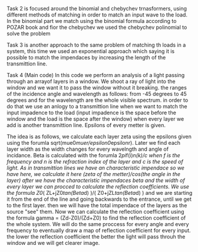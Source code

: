 Task 2 is focused around the binomial and chebychev trnasformers, using different methods of matching in order
to match an input wave to the load. In the binomial part we match using the binomial formula according to POZAR book
and fior the chebychev we used the chebychev polinomial to solve the problem

Task 3 is another approach to the same problem of matching th loads in a system, this time we used
an exponential approach which saying it is possible to match the impendaces by increasing the length
of the transmittion line.

Task 4 (Main code)
In this code we perform an analysis of a light passing through an arrayof layers in a window. 
We shoot a ray of light into the window and we want it to pass the window without it breaking. 
the ranges of the incidence angle and wavelength as follows: from -45 degrees to 45 degrees and for
the wavelength are the whole visible spectrum. 
in order to do that we use an anlogy to a transmittion line when we want to match the input
impadence to the load (input impadence is the space before the window and the load is the space after the window) 
when every layer we add is another transmittion line. Epsilons of every metter is given.

The idea is as follows, we calculate each layer zeta using the epsilons given using the forumla sqrt(mue0*muer/epsilon0*epsilonr).
Later we find each layer width as the width changes for every wavelngth and angle of incidance. 
Beta is calculated with the forumla 2*pi*f(i)*n(k)/c when f is the frequency and n is the refraction index of the layer and c
is the speed of light.
As in transmittion lines we have an characteristic impendace so we have here, 
we calculate it here (zeta of the metter)/cos(the angle in the layer)
after we have the characteristic impendaces beta and the width of every layer we can procced to calculate the reflection coefficients.
We use the formula Z0*( ZL+jZ0*tan(Beta*d) )/( Z0+jZL*tan(Beta*d) ) and we are starting it from the end of the line and going backwards to the
entrance, until we get to the first layer. then we will have the total impendace of the layers as the source "see" them. 
Now we can calculate the reflection coefficient using the formula gamma = (Zd-Z0)/(Zd+Z0) to
find the reflection coefficient of the whole system. We will do the same proccess for every angle and every frequency to
eventually draw a map of reflection coefficient for every input. 
the lower the reflection coefficient the better the light will pass throuh the window and we will get clearer image.
